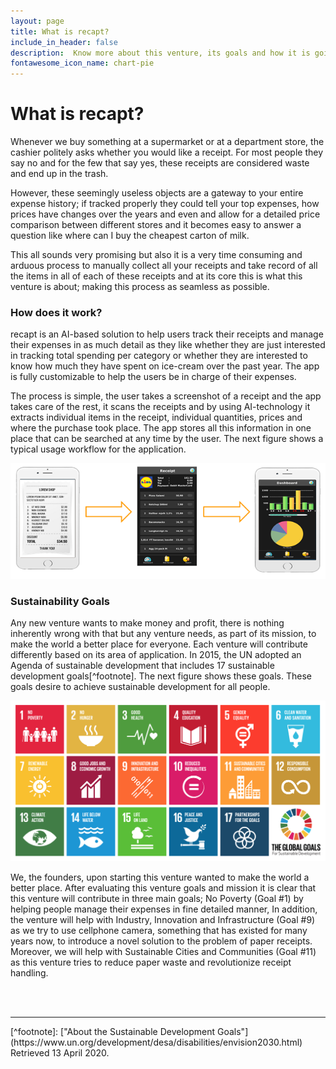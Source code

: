 ```yaml
---
layout: page
title: What is recapt?
include_in_header: false
description:  Know more about this venture, its goals and how it is going to change the world?
fontawesome_icon_name: chart-pie
---
```


# What is recapt?

Whenever we buy something at a supermarket or at a department store, the cashier politely asks whether you would like a receipt. For most people they say no and for the few that say yes, these receipts are considered waste and end up in the trash. 

However, these seemingly useless objects are a gateway to your entire expense history; if tracked properly they could tell your top expenses, how prices have changes over the years and even and allow for a detailed price comparison between different stores and it becomes easy to answer a question like where can I buy the cheapest carton of milk.

This all sounds very promising but also it is a very time consuming and arduous process to manually collect all your receipts and take record of all the items in all of each of these receipts and at its core this is what this venture is about; making this process as seamless as possible.

### How does it work?

recapt is an AI-based solution to help users track their receipts and manage their expenses in as much detail as they like whether they are just interested in tracking total spending per category or whether they are interested to know how much they have spent on ice-cream over the past year. The app is fully customizable to help the users be in charge of their expenses.

The process is simple, the user takes a screenshot of a receipt and the app takes care of the rest, it scans the receipts and by using AI-technology it extracts individual items in the receipt, individual quantities, prices and where the purchase took place. The app stores all this information in one place that can be searched at any time by the user. The next figure shows a typical usage workflow for the application.

![worflow](assets/content/workflow.PNG)

### Sustainability Goals

Any new venture wants to make money and profit, there is nothing inherently wrong with that but any venture needs, as part of its mission, to make the world a better place for everyone. Each venture will contribute differently based on its area of application. In 2015, the UN adopted an Agenda of sustainable development that includes 17 sustainable development goals[^footnote]. The next figure shows these goals. These goals desire to achieve sustainable development for all people.

![sustainable-goals](assets/content/goals.PNG)

We, the founders, upon starting this venture wanted to make the world a better place. After evaluating this venture goals and mission it is clear that this venture will contribute in three main goals; No Poverty (Goal #1) by helping people manage their expenses in fine detailed manner, In addition, the venture will help with Industry, Innovation and Infrastructure (Goal #9) as we try to use cellphone camera, something that has existed for many years now, to introduce a novel solution to the problem of paper receipts. Moreover, we will help with Sustainable Cities and Communities (Goal #11) as this venture tries to reduce paper waste and revolutionize receipt handling.  

<br/>
<br/>
<hr/>
[^footnote]: ["About the Sustainable Development Goals"](https://www.un.org/development/desa/disabilities/envision2030.html) Retrieved 13 April 2020.
